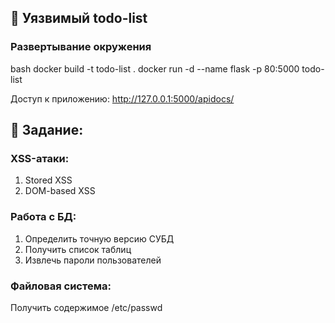 ## 🔧 Уязвимый todo-list

### Развертывание окружения
bash
docker build -t todo-list .
docker run -d --name flask -p 80:5000 todo-list

Доступ к приложению:
http://127.0.0.1:5000/apidocs/

## 📝 Задание:
### XSS-атаки:
1. Stored XSS
2. DOM-based XSS
### Работа с БД:
1. Определить точную версию СУБД
2. Получить список таблиц
3. Извлечь пароли пользователей

### Файловая система:
Получить содержимое /etc/passwd